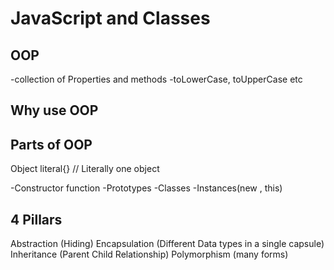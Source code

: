 # JavaScript and Classes

## OOP 
-collection of Properties and methods
-toLowerCase, toUpperCase etc

## Why use OOP


## Parts of OOP
Object literal{}  // Literally one object

-Constructor function
-Prototypes
-Classes
-Instances(new , this)


## 4 Pillars
Abstraction (Hiding)
Encapsulation (Different Data types in a single capsule)
Inheritance (Parent Child Relationship)
Polymorphism (many forms)

